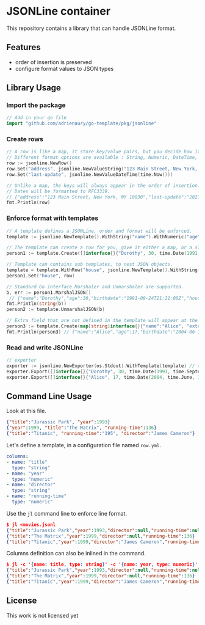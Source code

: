 # JSONLine container

This repository contains a library that can handle JSONLine format.

## Features

- order of insertion is preserved
- configure format values to JSON types

## Library Usage

### Import the package

```go
// Add in your go file
import "github.com/adrienaury/go-template/pkg/jsonline"
```

### Create rows

```go
// A row is like a map, it store key/value pairs, but you decide how it will output the values in JSON.
// Different format options are available : String, Numeric, DateTime, Time, Timestamp, Binary, ...
row := jsonline.NewRow()
row.Set("address", jsonline.NewValueString("123 Main Street, New York, NY 10030"))
row.Set("last-update", jsonline.NewValueDateTime(time.Now()))

// Unlike a map, the keys will always appear in the order of insertion.
// Dates will be formatted to RFC3339.
// {"address":"123 Main Street, New York, NY 10030","last-update":"2021-09-25T08:51:10+02:00"}
fmt.Println(row)
```

### Enforce format with templates

```go
// A template defines a JSONLine, order and format will be enforced.
template := jsonline.NewTemplate().WithString("name").WithNumeric("age").WithDateTime("birthdate")

// The template can create a row for you, give it either a map, or a slice (use the same order for the values).
person1 := template.Create([]interface{}{"Dorothy", 30, time.Date(1991, time.September, 24, 21, 21, 0, 0, time.UTC)})

// Template can contains sub templates, to nest JSON objects.
template = template.WithRow("house", jsonline.NewTemplate().WithString("address").WithDateTime("last-update"))
person1.Set("house", row)

// Standard Go interface Marshaler and Unmarshaler are supported.
b, err := person1.MarshalJSON()
 // {"name":"Dorothy","age":30,"birthdate":"1991-09-24T21:21:00Z","house":{"address":"123 Main Street, New York, NY 10030","last-update":"2021-09-25T09:22:54+02:00"}
fmt.Println(string(b))
person2 := template.UnmarshalJSON(b)

// Extra field that are not defined in the template will appear at the end of the JSONLine.
person3 := template.Create(map[string]interface{}{"name":"Alice", "extra":true, "age":17, "birthdate":time.Date(2004, time.June, 15, 21, 8, 47, 0, time.UTC)})
fmt.Println(person3) // {"name":"Alice","age":17,"birthdate":"2004-06-15T21:08:47Z","extra":true}
```

### Read and write JSONLine

```go
// exporter
exporter := jsonline.NewExporter(os.Stdout).WithTemplate(template) // or template.GetExporter(os.Stdout)
exporter.Export([]interface{}{"Dorothy", 30, time.Date(1991, time.September, 24, 21, 21, 0, 0, time.UTC)})
exporter.Export([]interface{}{"Alice", 17, time.Date(2004, time.June, 15, 21, 8, 47, 0, time.UTC)})
```

## Command Line Usage

Look at this file.

```json
{"title":"Jurassic Park", "year":1993}
{"year":1999, "title":"The Matrix", "running-time":136}
{"title":"Titanic", "running-time":"195", "director":"James Cameron"}
```

Let's define a template, in a configuration file named `row.yml`.

```yaml
columns:
- name: "title"
  type: "string"
- name: "year"
  type: "numeric"
- name: "director"
  type: "string"
- name: "running-time"
  type: "numeric"
```

Use the `jl` command line to enforce line format.

```json
$ jl <movies.jsonl
{"title":"Jurassic Park","year":1993,"director":null,"running-time":null}
{"title":"The Matrix","year":1999,"director":null,"running-time":136}
{"title":"Titanic","year":1999,"director":"James Cameron","running-time":195}
```

Columns definition can also be inlined in the command.

```json
$ jl -c '{name: title, type: string}' -c '{name: year, type: numeric}' -c '{name: director, type: string}' -c '{name: running-time, type: numeric}' <movies.jsonl
{"title":"Jurassic Park","year":1993,"director":null,"running-time":null}
{"title":"The Matrix","year":1999,"director":null,"running-time":136}
{"title":"Titanic","year":1999,"director":"James Cameron","running-time":195}
```

## License

This work is not licensed yet
